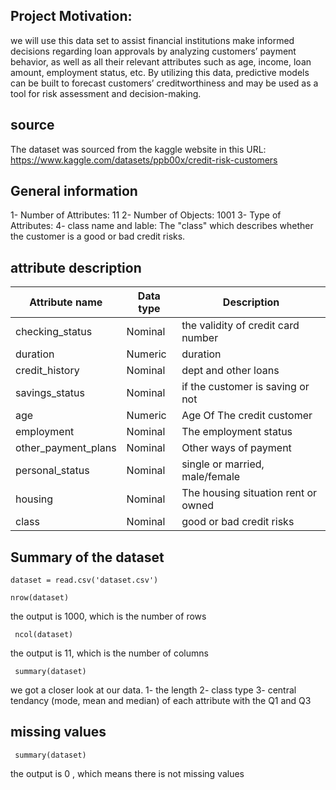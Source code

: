 ## Project Motivation:
we will use this data set to assist financial institutions make informed decisions regarding loan approvals by analyzing customers’ payment behavior, as well as all their relevant attributes such as age, income, loan amount, employment status, etc. By utilizing this data, predictive models can be built to forecast customers’ creditworthiness and may be used as a tool for risk assessment and decision-making.

## source

The dataset was sourced from the kaggle website in this URL:
https://www.kaggle.com/datasets/ppb00x/credit-risk-customers 

## General information 

1- Number of Attributes: 11
2- Number of Objects: 1001
3- Type of Attributes:
4- class name and lable:
The "class" which describes whether the customer is a good or bad credit risks.

## attribute description

| Attribute name    | Data type |            Description             |
|-------------------|-----------|------------------------------------|
|checking_status    |Nominal    |the validity of credit card number  |
|duration           |Numeric    |duration                            |
|credit_history     |Nominal    |dept and other loans                |
|savings_status     |Nominal    |if the customer is saving or not    |
|age                |Numeric    |Age Of The credit customer          |
|employment         |Nominal    |The employment status               |
|other_payment_plans|Nominal |Other ways of payment                  |
|personal_status    |Nominal     |single or married, male/female     |
|housing            |Nominal     |The housing situation rent or owned| 
|class              |Nominal     |good or bad credit risks           |


## Summary of the dataset

```{r}
dataset = read.csv('dataset.csv')
```

```{r}
nrow(dataset) 
```
the output is 1000, which is the number of rows

```{r}
 ncol(dataset)
```
the output is 11, which is the number of columns

```{r}
 summary(dataset)
```
we got a closer look at our data.
1- the length 
2- class type 
3- central tendancy (mode, mean and median) of each attribute with the Q1 and Q3

## missing values 

```{r}
 summary(dataset)
```
the output is 0 , which means there is not missing values
